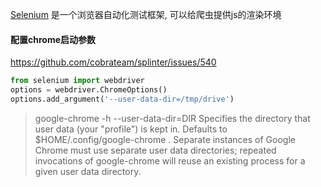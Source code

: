 [Selenium](http://www.selenium.org.cn/) 是一个浏览器自动化测试框架, 可以给爬虫提供js的渲染环境


#### 配置chrome启动参数
https://github.com/cobrateam/splinter/issues/540

```python
from selenium import webdriver
options = webdriver.ChromeOptions()
options.add_argument('--user-data-dir=/tmp/drive')
```

> google-chrome  -h
       --user-data-dir=DIR
              Specifies the directory that user data (your "profile") is kept in.  Defaults to  $HOME/.config/google-chrome  .   Separate
              instances  of  Google  Chrome  must use separate user data directories; repeated invocations of google-chrome will reuse an
              existing process for a given user data directory.
